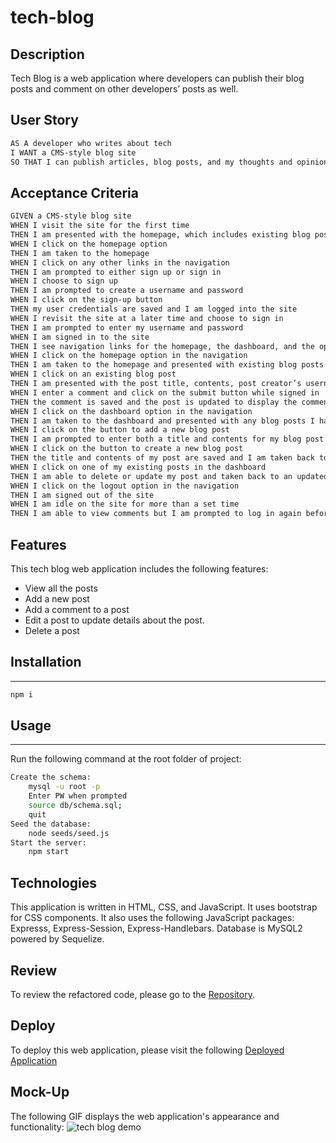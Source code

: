 # tech-blog

## Description
Tech Blog is a web application where developers can publish their blog posts and comment on other developers’ posts as well. 

## User Story
```md
AS A developer who writes about tech
I WANT a CMS-style blog site
SO THAT I can publish articles, blog posts, and my thoughts and opinions
```

## Acceptance Criteria
```md
GIVEN a CMS-style blog site
WHEN I visit the site for the first time
THEN I am presented with the homepage, which includes existing blog posts if any have been posted; navigation links for the homepage and the dashboard; and the option to log in
WHEN I click on the homepage option
THEN I am taken to the homepage
WHEN I click on any other links in the navigation
THEN I am prompted to either sign up or sign in
WHEN I choose to sign up
THEN I am prompted to create a username and password
WHEN I click on the sign-up button
THEN my user credentials are saved and I am logged into the site
WHEN I revisit the site at a later time and choose to sign in
THEN I am prompted to enter my username and password
WHEN I am signed in to the site
THEN I see navigation links for the homepage, the dashboard, and the option to log out
WHEN I click on the homepage option in the navigation
THEN I am taken to the homepage and presented with existing blog posts that include the post title and the date created
WHEN I click on an existing blog post
THEN I am presented with the post title, contents, post creator’s username, and date created for that post and have the option to leave a comment
WHEN I enter a comment and click on the submit button while signed in
THEN the comment is saved and the post is updated to display the comment, the comment creator’s username, and the date created
WHEN I click on the dashboard option in the navigation
THEN I am taken to the dashboard and presented with any blog posts I have already created and the option to add a new blog post
WHEN I click on the button to add a new blog post
THEN I am prompted to enter both a title and contents for my blog post
WHEN I click on the button to create a new blog post
THEN the title and contents of my post are saved and I am taken back to an updated dashboard with my new blog post
WHEN I click on one of my existing posts in the dashboard
THEN I am able to delete or update my post and taken back to an updated dashboard
WHEN I click on the logout option in the navigation
THEN I am signed out of the site
WHEN I am idle on the site for more than a set time
THEN I am able to view comments but I am prompted to log in again before I can add, update, or delete comments
```

## Features
This tech blog web application includes the following features:
- View all the posts
- Add a new post 
- Add a comment to a post
- Edit a post to update details about the post.
- Delete a post

## Installation
---
```bash
npm i

```

## Usage
---
Run the following command at the root folder of project:

```bash
Create the schema: 
    mysql -u root -p
    Enter PW when prompted
    source db/schema.sql;
    quit
Seed the database:
    node seeds/seed.js
Start the server:
    npm start
```


## Technologies
This application is written in HTML, CSS, and JavaScript.  It uses bootstrap for CSS components.  It also uses the following JavaScript packages: Expresss, Express-Session, Express-Handlebars. Database is MySQL2 powered by Sequelize.

## Review
To review the refactored code, please go to the [Repository](https://github.com/sistaniabong/tech-blog).

## Deploy
To deploy this web application, please visit the following [Deployed Application](https://immense-eyrie-05032.herokuapp.com/)

## Mock-Up
The following GIF displays the web application's appearance and functionality:
![tech blog demo](./assets/images/Tech-Blog.gif)
